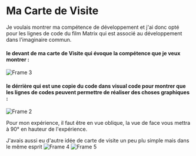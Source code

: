 # Ma Carte de Visite

Je voulais montrer ma compétence de développement et j'ai donc opté pour les lignes de code du film Matrix qui est associé au développement dans l'imaginaire commun.


#### le devant de ma carte de Visite qui évoque la compétence que je veux montrer :

![Frame 3](https://github.com/ChadDCP/AFrame/assets/144129076/34022557-800c-4109-ba7e-773c7e76754c)


#### le dérrière qui est une copie du code dans visual code pour montrer que les lignes de codes peuvent permettre de réaliser des choses graphiques :

![Frame 2](https://github.com/ChadDCP/AFrame/assets/144129076/1b7c4d61-0c25-41da-9d35-3adab1d57728)


Pour mon expérience, il faut être en vue oblique, la vue de face vous mettra à 90° en hauteur de l'expérience.



J'avais aussi eu d'autre idée de carte de visite un peu plu simple mais dans le même esprit
![Frame 4](https://github.com/ChadDCP/AFrame/assets/144129076/62a106c5-90e4-468b-b47d-9c753d0fe1ff)
![Frame 5](https://github.com/ChadDCP/AFrame/assets/144129076/c8df565d-885a-4216-bd08-b4e9fbd0b90e)

